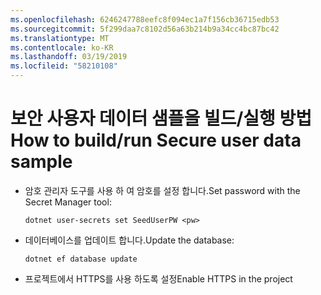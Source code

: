 ```yaml
---
ms.openlocfilehash: 6246247788eefc8f094ec1a7f156cb36715edb53
ms.sourcegitcommit: 5f299daa7c8102d56a63b214b9a34cc4bc87bc42
ms.translationtype: MT
ms.contentlocale: ko-KR
ms.lasthandoff: 03/19/2019
ms.locfileid: "58210108"
---
```

# <a name="how-to-buildrun-secure-user-data-sample"></a><span data-ttu-id="4cf00-101">보안 사용자 데이터 샘플을 빌드/실행 방법</span><span class="sxs-lookup"><span data-stu-id="4cf00-101">How to build/run Secure user data sample</span></span>

* <span data-ttu-id="4cf00-102">암호 관리자 도구를 사용 하 여 암호를 설정 합니다.</span><span class="sxs-lookup"><span data-stu-id="4cf00-102">Set password with the Secret Manager tool:</span></span>

  `dotnet user-secrets set SeedUserPW <pw>`

* <span data-ttu-id="4cf00-103">데이터베이스를 업데이트 합니다.</span><span class="sxs-lookup"><span data-stu-id="4cf00-103">Update the database:</span></span>

  `dotnet ef database update`

* <span data-ttu-id="4cf00-104">프로젝트에서 HTTPS를 사용 하도록 설정</span><span class="sxs-lookup"><span data-stu-id="4cf00-104">Enable HTTPS in the project</span></span>
